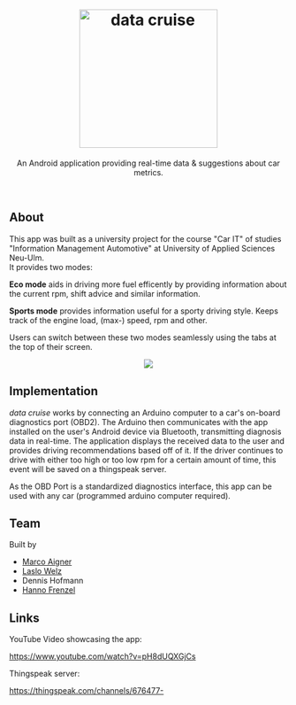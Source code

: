 <h1 align="center"><img src="https://i.imgur.com/h4Gwpah.png" width="250" alt="data cruise"></h1>
<p align="center">An Android application providing real-time data & suggestions about car metrics.</p>
<br>

## About
This app was built as a university project for the course "Car IT" of studies "Information Management Automotive" at University of Applied Sciences Neu-Ulm.  
It provides two modes:  

**Eco mode** aids in driving more fuel efficently by providing information about the current rpm, shift advice and similar information.

**Sports mode** provides information useful for a sporty driving style. Keeps track of the engine load, (max-) speed, rpm and other.

Users can switch between these two modes seamlessly using the tabs at the top of their screen.
<p align="center"><img src="https://i.imgur.com/WMihwCF.jpg"></p>

## Implementation
*data cruise* works by connecting an Arduino computer to a car's on-board diagnostics port (OBD2).
The Arduino then communicates with the app installed on the user's Android device via Bluetooth, transmitting diagnosis data in real-time. The application displays the received data to the user and provides driving recommendations based off of it.
If the driver continues to drive with either too high or too low rpm for a certain amount of time, this event will be saved on a thingspeak server.

As the OBD Port is a standardized diagnostics interface, this app can be used with any car (programmed arduino computer required).

## Team
Built by

  - [Marco Aigner](https://github.com/DerMarco/)
  - [Laslo Welz](https://github.com/LasHarry/)
  - Dennis Hofmann
  - [Hanno Frenzel](https://github.com/HannoF/)
  
  ## Links
  YouTube Video showcasing the app:
  
  https://www.youtube.com/watch?v=pH8dUQXGjCs
  
  Thingspeak server: 
  
  https://thingspeak.com/channels/676477-
